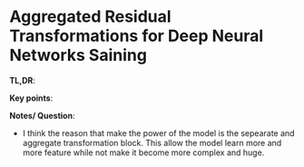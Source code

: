 # Aggregated Residual Transformations for Deep Neural Networks Saining
**TL,DR**:

**Key points**:

**Notes/ Question**:
- I think the reason that make the power of the model is the sepearate and aggregate transformation block. This allow the model learn more and more feature while not make it become more complex and huge.